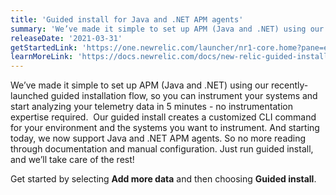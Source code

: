 ```yaml
---
title: 'Guided install for Java and .NET APM agents'
summary: 'We’ve made it simple to set up APM (Java and .NET) using our recently-launched guided installation flow, so you can instrument your systems and start analyzing your telemetry data in 5 minutes - no instrumentation expertise required.'
releaseDate: '2021-03-31'
getStartedLink: 'https://one.newrelic.com/launcher/nr1-core.home?pane=eyJuZXJkbGV0SWQiOiJucjEtY29yZS5ob21lLXNjcmVlbiJ9&cards[0]=eyJuZXJkbGV0SWQiOiJucjEtaW5zdGFsbC1uZXdyZWxpYy5ucjEtaW5zdGFsbC1uZXdyZWxpYyIsImFjdGlvbkluZGV4IjoxfQ=='
learnMoreLink: 'https://docs.newrelic.com/docs/new-relic-guided-install-overview'
---
```

We’ve made it simple to set up APM (Java and .NET) using our recently-launched guided installation flow, so you can instrument your systems and start analyzing your telemetry data in 5 minutes - no instrumentation expertise required.
​
Our guided install creates a customized CLI command for your environment and the systems you want to instrument. And starting today, we now support Java and .NET APM agents. So no more reading through documentation and manual configuration. Just run guided install, and we’ll take care of the rest!

Get started by selecting **Add more data** and then choosing **Guided install**.
